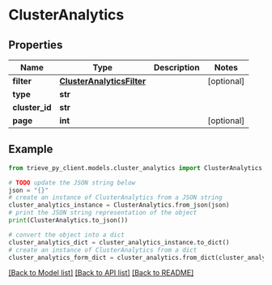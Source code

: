# ClusterAnalytics


## Properties

Name | Type | Description | Notes
------------ | ------------- | ------------- | -------------
**filter** | [**ClusterAnalyticsFilter**](ClusterAnalyticsFilter.md) |  | [optional] 
**type** | **str** |  | 
**cluster_id** | **str** |  | 
**page** | **int** |  | [optional] 

## Example

```python
from trieve_py_client.models.cluster_analytics import ClusterAnalytics

# TODO update the JSON string below
json = "{}"
# create an instance of ClusterAnalytics from a JSON string
cluster_analytics_instance = ClusterAnalytics.from_json(json)
# print the JSON string representation of the object
print(ClusterAnalytics.to_json())

# convert the object into a dict
cluster_analytics_dict = cluster_analytics_instance.to_dict()
# create an instance of ClusterAnalytics from a dict
cluster_analytics_form_dict = cluster_analytics.from_dict(cluster_analytics_dict)
```
[[Back to Model list]](../README.md#documentation-for-models) [[Back to API list]](../README.md#documentation-for-api-endpoints) [[Back to README]](../README.md)


